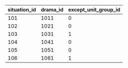 |situation_id|drama_id|except_unit_group_id|
| --- | --- | --- |
|101|1011|0|
|102|1021|0|
|103|1031|1|
|104|1041|0|
|105|1051|0|
|106|1061|1|